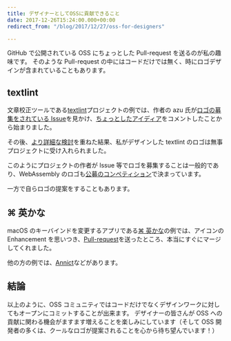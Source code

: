 ```yaml
---
title: デザイナーとしてOSSに貢献できること
date: 2017-12-26T15:24:00.000+00:00
redirect_from: "/blog/2017/12/27/oss-for-designers"

---
```

GitHub で公開されている OSS にちょっとした Pull-request を送るのが私の趣味です。
そのような Pull-request の中にはコードだけでは無く、時にロゴデザインが含まれていることもあります。

## textlint

文章校正ツールである[textlint](https://textlint.github.io/)プロジェクトの例では、作者の azu 氏が[ロゴの募集をされている Issue](https://github.com/textlint/textlint/issues/56)を見かけ、[ちょっとしたアイディア](https://github.com/textlint/textlint/issues/56#issuecomment-160050653)をコメントしたことから始まりました。

その後、[より詳細な検討](https://github.com/textlint/media/pull/1)を重ねた結果、私がデザインした textlint のロゴは無事プロジェクトに受け入れられました。

このようにプロジェクトの作者が Issue 等でロゴを募集することは一般的であり、WebAssembly のロゴも[公募のコンペティション](https://github.com/WebAssembly/design/issues/112)で決まっています。

一方で自らロゴの提案をすることもあります。

## ⌘ 英かな

macOS のキーバインドを変更するアプリである[⌘ 英かな](https://ei-kana.appspot.com/)の例では、アイコンの Enhancement を思いつき、[Pull-request](https://github.com/iMasanari/cmd-eikana/pull/5)を送ったところ、本当にすぐにマージしてくれました。

他の方の例では、[Annict](https://github.com/annict/annict/issues/120)などがあります。

## 結論

以上のように、OSS コミュニティではコードだけでなくデザインワークに対してもオープンにコミットすることが出来ます。
デザイナーの皆さんが OSS への貢献に関わる機会がますます増えることを楽しみにしています（そして OSS 開発者の多くは、クールなロゴが提案されることを心から待ち望んでいます！）